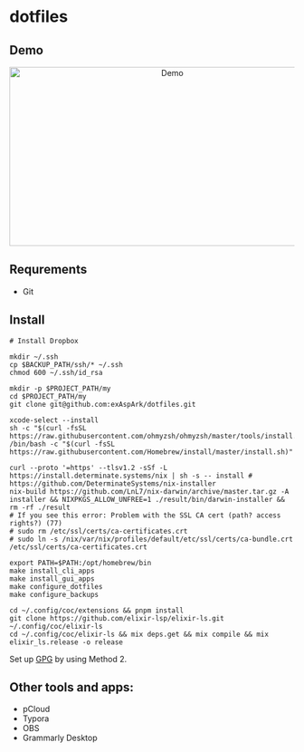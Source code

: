 # dotfiles

## Demo

<a href="https://www.youtube.com/watch?v=XqWLLvihz4Q" align="center"><img src="./img/thumbnail.png" alt="Demo" height="316px" width="560px" ></a>

## Requrements

* Git

## Install

```
# Install Dropbox

mkdir ~/.ssh
cp $BACKUP_PATH/ssh/* ~/.ssh
chmod 600 ~/.ssh/id_rsa

mkdir -p $PROJECT_PATH/my
cd $PROJECT_PATH/my
git clone git@github.com:exAspArk/dotfiles.git

xcode-select --install
sh -c "$(curl -fsSL https://raw.githubusercontent.com/ohmyzsh/ohmyzsh/master/tools/install.sh)"
/bin/bash -c "$(curl -fsSL https://raw.githubusercontent.com/Homebrew/install/master/install.sh)"

curl --proto '=https' --tlsv1.2 -sSf -L https://install.determinate.systems/nix | sh -s -- install # https://github.com/DeterminateSystems/nix-installer
nix-build https://github.com/LnL7/nix-darwin/archive/master.tar.gz -A installer && NIXPKGS_ALLOW_UNFREE=1 ./result/bin/darwin-installer && rm -rf ./result
# If you see this error: Problem with the SSL CA cert (path? access rights?) (77)
# sudo rm /etc/ssl/certs/ca-certificates.crt
# sudo ln -s /nix/var/nix/profiles/default/etc/ssl/certs/ca-bundle.crt /etc/ssl/certs/ca-certificates.crt

export PATH=$PATH:/opt/homebrew/bin
make install_cli_apps
make install_gui_apps
make configure_dotfiles
make configure_backups

cd ~/.config/coc/extensions && pnpm install
git clone https://github.com/elixir-lsp/elixir-ls.git ~/.config/coc/elixir-ls
cd ~/.config/coc/elixir-ls && mix deps.get && mix compile && mix elixir_ls.release -o release
```

Set up [GPG](https://gist.github.com/exAspArk/d5cffe82f3151c40669be1aa4122e952#method-2) by using Method 2.

## Other tools and apps:

* pCloud
* Typora
* OBS
* Grammarly Desktop
